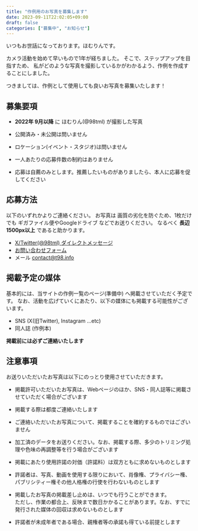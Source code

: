 ```yaml
---
title: "作例用のお写真を募集します"
date: 2023-09-11T22:02:05+09:00
draft: false
categories: ["募集中", "お知らせ"]
---
```


いつもお世話になっております。ほむりんです。

カメラ活動を始めて早いもので1年が経ちました。
そこで、ステップアップを目指すため、
私がどのような写真を撮影しているかがわかるよう、作例を作成することにしました。

つきましては、作例として使用しても良いお写真を募集いたします！

## 募集要項

- **2022年 9月以降** に ほむりん(@98tml) が撮影した写真
- 公開済み・未公開は問いません
- ロケーション(イベント・スタジオ)は問いません
- 一人あたりの応募件数の制約はありません

- 応募は自薦のみとします。推薦したいものがありましたら、本人に応募を促してください

## 応募方法

以下のいずれかよりご連絡ください。
お写真は 画質の劣化を防ぐため、1枚だけでも ギガファイル便やGoogleドライブ などでお送りください。
なるべく **長辺 1500px以上** であると助かります。

- [X/Twitter(@98tml) ダイレクトメッセージ](https://x.com/98tml) 
- [お問い合わせフォーム](https://t98.info/contact/)
- メール contact@t98.info

## 掲載予定の媒体

基本的には、当サイトの作例一覧のページ(準備中) へ掲載させていただく予定です。
なお、活動を広げていくにあたり、以下の媒体にも掲載する可能性がございます。

- SNS (X(旧Twitter), Instagram ...etc)
- 同人誌 (作例本) 

**掲載前には必ずご連絡いたします**

## 注意事項

お送りいただいたお写真は以下にのっとり使用させていただきます。  

- 掲載許可いただいたお写真は、Webページのほか、SNS・同人誌等に掲載させていただく場合がございます
- 掲載する際は都度ご連絡いたします
- ご連絡いただいたお写真について、掲載することを確約するものではございません

- 加工済のデータをお送りください。なお、掲載する際、多少のトリミング処理や色味の再調整等を行う場合がございます

- 掲載にあたり使用許諾の対価（許諾料）は双方ともに求めないものとします
- 許諾者は、写真、動画を使用する限りにおいて、肖像権、プライバシー権、パブリシティー権その他人格権の行使を行わないものとします

- 掲載したお写真の掲載差し止めは、いつでも行うことができます。   
ただし、作業の都合上、反映まで数日かかることがあります。なお、すでに発行された媒体の回収は求めないものとします

- 許諾者が未成年者である場合、親権者等の承諾も得ている前提とします